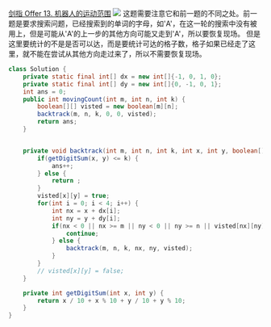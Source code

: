 [剑指 Offer 13. 机器人的运动范围](https://leetcode-cn.com/problems/ji-qi-ren-de-yun-dong-fan-wei-lcof/)
![](https://img2022.cnblogs.com/blog/2272548/202201/2272548-20220129234835083-971185211.png)
这题需要注意它和前一题的不同之处。前一题是要求搜索问题，已经搜索到的单词的字母，如'A'，在这一轮的搜索中没有被用上，但是可能从'A'的上一步的其他方向可能又走到'A'，所以要恢复现场。
但是这里要统计的不是是否可以达，而是要统计可达的格子数，格子如果已经走了这里，就不能在尝试从其他方向走过来了，所以不需要恢复现场。
```java
class Solution {
    private static final int[] dx = new int[]{-1, 0, 1, 0};
    private static final int[] dy = new int[]{0, -1, 0, 1};
    int ans = 0;
    public int movingCount(int m, int n, int k) {
        boolean[][] visted = new boolean[m][n];
        backtrack(m, n, k, 0, 0, visted);
        return ans;
    }


    private void backtrack(int m, int n, int k, int x, int y, boolean[][] visted) {
        if(getDigitSum(x, y) <= k) {
            ans++;
        } else {
            return ;
        }
        visted[x][y] = true;
        for(int i = 0; i < 4; i++) {
            int nx = x + dx[i];
            int ny = y + dy[i];
            if(nx < 0 || nx >= m || ny < 0 || ny >= n || visted[nx][ny]) {
                continue;
            } else {
                backtrack(m, n, k, nx, ny, visted);
            }
        }
        // visted[x][y] = false;
    }

    private int getDigitSum(int x, int y) {
        return x / 10 + x % 10 + y / 10 + y % 10;
    }
}
```